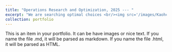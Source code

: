 ```yaml
---
title: "Operations Research and Optimization, 2025 --- "
excerpt: "We are searching optimal choices <br/><img src='/images/Kaohcj.jpg'>"
collection: portfolio  
---
```


This is an item in your portfolio. It can be have images or nice text. If you name the file .md, it will be parsed as markdown. If you name the file .html, it will be parsed as HTML. 
